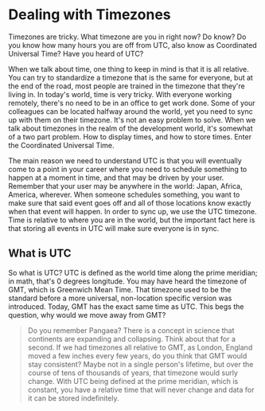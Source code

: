# Dealing with Timezones

Timezones are tricky. What timezone are you in right now? Do know? Do you know how many hours you are off from UTC, also
know as Coordinated Universal Time? Have you heard of UTC?

When we talk about time, one thing to keep in mind is that it is all relative. You can try to standardize a timezone
that is the same for everyone, but at the end of the road, most people are trained in the timezone that they're living
in. In today's world, time is very tricky. With everyone working remotely, there's no need to be in an office to get
work done. Some of your colleagues can be located halfway around the world, yet you need to sync up with them on their
timezone. It's not an easy problem to solve. When we talk about timezones in the realm of the development world, it's
somewhat of a two part problem. How to display times, and how to store times. Enter the Coordinated Universal Time.

The main reason we need to understand UTC is that you will eventually come to a point in your career where you need to
schedule something to happen at a moment in time, and that may be driven by your user. Remember that your user may be
anywhere in the world: Japan, Africa, America, wherever. When someone schedules something, you want to make sure that
said event goes off and all of those locations know exactly when that event will happen. In order to sync up, we use the
UTC timezone. Time is relative to where you are in the world, but the important fact here is that storing all events in
UTC will make sure everyone is in sync.

## What is UTC

So what is UTC? UTC is defined as the world time along the prime meridian; in math, that's 0 degrees longitude. You may
have heard the timezone of GMT, which is Greenwich Mean Time. That timezone used to be the standard before a more
universal, non-location specific version was introduced. Today, GMT has the exact same time as UTC. This begs the
question, why would we move away from GMT?

> Do you remember Pangaea? There is a concept in science that continents are expanding and collapsing. Think about that
> for a second. If we had timezones all relative to GMT, as London, England moved a few inches every few years, do you
> think that GMT would stay consistent? Maybe not in a single person's lifetime, but over the course of tens of
> thousands of years, that timezone would surly change. With UTC being defined at the prime meridian, which is constant,
> you have a relative time that will never change and data for it can be stored indefinitely.
